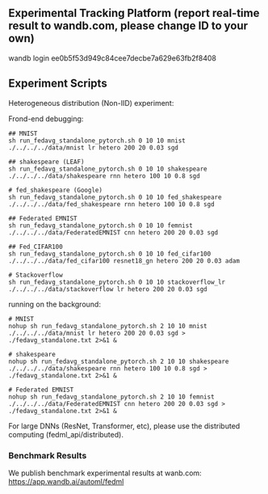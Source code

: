 ## Experimental Tracking Platform (report real-time result to wandb.com, please change ID to your own)
wandb login ee0b5f53d949c84cee7decbe7a629e63fb2f8408


## Experiment Scripts
Heterogeneous distribution (Non-IID) experiment:

Frond-end debugging:
``` 
## MNIST
sh run_fedavg_standalone_pytorch.sh 0 10 10 mnist ./../../../data/mnist lr hetero 200 20 0.03 sgd

## shakespeare (LEAF)
sh run_fedavg_standalone_pytorch.sh 0 10 10 shakespeare ./../../../data/shakespeare rnn hetero 100 10 0.8 sgd

# fed_shakespeare (Google)
sh run_fedavg_standalone_pytorch.sh 0 10 10 fed_shakespeare ./../../../data/fed_shakespeare rnn hetero 100 10 0.8 sgd

## Federated EMNIST
sh run_fedavg_standalone_pytorch.sh 0 10 10 femnist ./../../../data/FederatedEMNIST cnn hetero 200 20 0.03 sgd

## Fed_CIFAR100
sh run_fedavg_standalone_pytorch.sh 0 10 10 fed_cifar100 ./../../../data/fed_cifar100 resnet18_gn hetero 200 20 0.03 adam

# Stackoverflow
sh run_fedavg_standalone_pytorch.sh 0 10 10 stackoverflow_lr ./../../../data/stackoverflow lr hetero 200 20 0.03 sgd
```

running on the background:
``` 
# MNIST
nohup sh run_fedavg_standalone_pytorch.sh 2 10 10 mnist ./../../../data/mnist lr hetero 200 20 0.03 sgd > ./fedavg_standalone.txt 2>&1 &

# shakespeare
nohup sh run_fedavg_standalone_pytorch.sh 2 10 10 shakespeare ./../../../data/shakespeare rnn hetero 100 10 0.8 sgd > ./fedavg_standalone.txt 2>&1 &

# Federated EMNIST
nohup sh run_fedavg_standalone_pytorch.sh 2 10 10 femnist ./../../../data/FederatedEMNIST cnn hetero 200 20 0.03 sgd > ./fedavg_standalone.txt 2>&1 &

```

For large DNNs (ResNet, Transformer, etc), please use the distributed computing (fedml_api/distributed). 


### Benchmark Results
We publish benchmark experimental results at wanb.com: \
https://app.wandb.ai/automl/fedml
